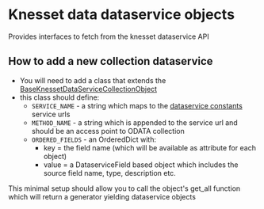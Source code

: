 # Knesset data dataservice objects

Provides interfaces to fetch from the knesset dataservice API

## How to add a new collection dataservice

* You will need to add a class that extends the [BaseKnessetDataServiceCollectionObject](https://github.com/hasadna/knesset-data-python/blob/master/knesset_data/dataservice/base.py#L207)
* this class should define:
  * `SERVICE_NAME` - a string which maps to the [dataservice constants](https://github.com/hasadna/knesset-data-python/blob/master/knesset_data/dataservice/constants.py) service urls
  * `METHOD_NAME` - a string which is appended to the service url and should be an access point to ODATA collection
  * `ORDERED_FIELDS` - an OrderedDict with:
    * key = the field name (which will be available as attribute for each object)
    * value = a DataserviceField based object which includes the source field name, type, description etc.

This minimal setup should allow you to call the object's get_all function which will return a generator yielding dataservice objects

